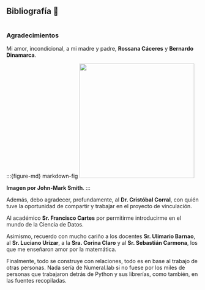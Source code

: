 ## Bibliografía 📰

```{bibliography}
```

### Agradecimientos

Mi amor, incondicional, a mi madre y padre, **Rossana Cáceres** y **Bernardo Dinamarca**. 

:::{figure-md} markdown-fig
<img src="https://images.pexels.com/photos/250609/pexels-photo-250609.jpeg?auto=compress&cs=tinysrgb&dpr=2&h=650&w=940" width="300px">

**Imagen por John-Mark Smith**.
:::

Además, debo agradecer, profundamente,  al **Dr. Cristóbal Corral**, con quién tuve la oportunidad de compartir y trabajar en el proyecto de vinculación. 

Al académico **Sr. Francisco Cartes** por permitirme introducirme en el mundo de la Ciencia de Datos. 

Asimismo, recuerdo con mucho cariño a los docentes **Sr. Ulimario Barnao**, al **Sr. Luciano Urizar**, a la **Sra. Corina Claro** y al **Sr. Sebastián Carmona**, los que me enseñaron amor por la matemática.

Finalmente, todo se construye con relaciones, todo es en base al trabajo de otras personas. Nada sería de Numeral.lab si no fuese por los miles de personas que trabajaron detrás de Python y sus librerías, como también, en las fuentes recopiladas.